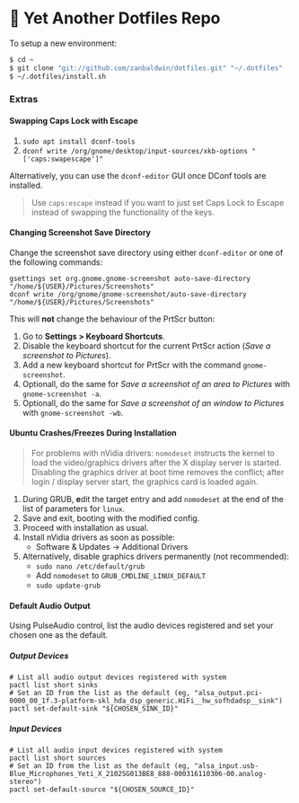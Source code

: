# :book: Yet Another Dotfiles Repo

To setup a new environment:

```bash
$ cd ~
$ git clone "git://github.com/zanbaldwin/dotfiles.git" "~/.dotfiles"
$ ~/.dotfiles/install.sh
```

### Extras

#### Swapping Caps Lock with Escape

1. `sudo apt install dconf-tools`
2. `dconf write /org/gnome/desktop/input-sources/xkb-options "['caps:swapescape']"`

Alternatively, you can use the `dconf-editor` GUI once DConf tools are installed.

> Use `caps:escape` instead if you want to just set Caps Lock to Escape instead
> of swapping the functionality of the keys.

#### Changing Screenshot Save Directory

Change the screenshot save directory using either `dconf-editor` or one of the following commands:

```
gsettings set org.gnome.gnome-screenshot auto-save-directory "/home/${USER}/Pictures/Screenshots"
dconf write /org/gnome/gnome-screenshot/auto-save-directory "/home/${USER}/Pictures/Screenshots"
```

This will **not** change the behaviour of the PrtScr button:

1. Go to **Settings > Keyboard Shortcuts**.
2. Disable the keyboard shortcut for the current PrtScr action (_Save a screenshot to Pictures_).
3. Add a new keyboard shortcut for PrtScr with the command `gnome-screenshot`.
4. Optionall, do the same for _Save a screenshot of an area to Pictures_ with `gnome-screenshot -a`.
5. Optionall, do the same for _Save a screenshot of an window to Pictures_ with `gnome-screenshot -wb`.

<!-- See: https://blog.aamnah.com/ubuntu/change-default-screenshot-save-location -->

#### Ubuntu Crashes/Freezes During Installation

> For problems with nVidia drivers: `nomodeset` instructs the kernel to load the
> video/graphics drivers after the X display server is started. Disabling the graphics
> driver at boot time removes the conflict; after login / display server start, the
> graphics card is loaded again.

1. During GRUB, **e**dit the target entry and add `nomodeset` at the end of the list of parameters for `linux`.
2. Save and exit, booting with the modified config.
3. Proceed with installation as usual.
4. Install nVidia drivers as soon as possible:
   - Software & Updates &rarr; Additional Drivers
5. Alternatively, disable graphics drivers permanently (not recommended):
   - `sudo nano /etc/default/grub`
   - Add `nomodeset` to `GRUB_CMDLINE_LINUX_DEFAULT`
   - `sudo update-grub`

#### Default Audio Output

Using PulseAudio control, list the audio devices registered and set your chosen one as the default.

##### Output Devices

```shell
# List all audio output devices registered with system
pactl list short sinks
# Set an ID from the list as the default (eg, "alsa_output.pci-0000_00_1f.3-platform-skl_hda_dsp_generic.HiFi__hw_sofhdadsp__sink")
pactl set-default-sink "${CHOSEN_SINK_ID}"
```

##### Input Devices

```shell
# List all audio input devices registered with system
pactl list short sources
# Set an ID from the list as the default (eg, "alsa_input.usb-Blue_Microphones_Yeti_X_2102SG013BE8_888-000316110306-00.analog-stereo")
pactl set-default-source "${CHOSEN_SOURCE_ID}"

```
